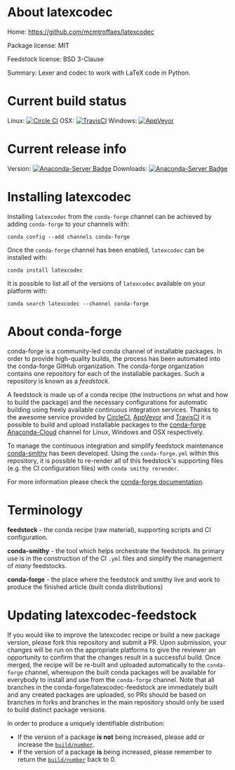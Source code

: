 About latexcodec
================

Home: https://github.com/mcmtroffaes/latexcodec

Package license: MIT

Feedstock license: BSD 3-Clause

Summary: Lexer and codec to work with LaTeX code in Python.



Current build status
====================

Linux: [![Circle CI](https://circleci.com/gh/conda-forge/latexcodec-feedstock.svg?style=shield)](https://circleci.com/gh/conda-forge/latexcodec-feedstock)
OSX: [![TravisCI](https://travis-ci.org/conda-forge/latexcodec-feedstock.svg?branch=master)](https://travis-ci.org/conda-forge/latexcodec-feedstock)
Windows: [![AppVeyor](https://ci.appveyor.com/api/projects/status/github/conda-forge/latexcodec-feedstock?svg=True)](https://ci.appveyor.com/project/conda-forge/latexcodec-feedstock/branch/master)

Current release info
====================
Version: [![Anaconda-Server Badge](https://anaconda.org/conda-forge/latexcodec/badges/version.svg)](https://anaconda.org/conda-forge/latexcodec)
Downloads: [![Anaconda-Server Badge](https://anaconda.org/conda-forge/latexcodec/badges/downloads.svg)](https://anaconda.org/conda-forge/latexcodec)

Installing latexcodec
=====================

Installing `latexcodec` from the `conda-forge` channel can be achieved by adding `conda-forge` to your channels with:

```
conda config --add channels conda-forge
```

Once the `conda-forge` channel has been enabled, `latexcodec` can be installed with:

```
conda install latexcodec
```

It is possible to list all of the versions of `latexcodec` available on your platform with:

```
conda search latexcodec --channel conda-forge
```


About conda-forge
=================

conda-forge is a community-led conda channel of installable packages.
In order to provide high-quality builds, the process has been automated into the
conda-forge GitHub organization. The conda-forge organization contains one repository
for each of the installable packages. Such a repository is known as a *feedstock*.

A feedstock is made up of a conda recipe (the instructions on what and how to build
the package) and the necessary configurations for automatic building using freely
available continuous integration services. Thanks to the awesome service provided by
[CircleCI](https://circleci.com/), [AppVeyor](http://www.appveyor.com/)
and [TravisCI](https://travis-ci.org/) it is possible to build and upload installable
packages to the [conda-forge](https://anaconda.org/conda-forge)
[Anaconda-Cloud](http://docs.anaconda.org/) channel for Linux, Windows and OSX respectively.

To manage the continuous integration and simplify feedstock maintenance
[conda-smithy](http://github.com/conda-forge/conda-smithy) has been developed.
Using the ``conda-forge.yml`` within this repository, it is possible to re-render all of
this feedstock's supporting files (e.g. the CI configuration files) with ``conda smithy rerender``.

For more information please check the [conda-forge documentation](https://conda-forge.org/docs/).

Terminology
===========

**feedstock** - the conda recipe (raw material), supporting scripts and CI configuration.

**conda-smithy** - the tool which helps orchestrate the feedstock.
                   Its primary use is in the construction of the CI ``.yml`` files
                   and simplify the management of *many* feedstocks.

**conda-forge** - the place where the feedstock and smithy live and work to
                  produce the finished article (built conda distributions)


Updating latexcodec-feedstock
=============================

If you would like to improve the latexcodec recipe or build a new
package version, please fork this repository and submit a PR. Upon submission,
your changes will be run on the appropriate platforms to give the reviewer an
opportunity to confirm that the changes result in a successful build. Once
merged, the recipe will be re-built and uploaded automatically to the
`conda-forge` channel, whereupon the built conda packages will be available for
everybody to install and use from the `conda-forge` channel.
Note that all branches in the conda-forge/latexcodec-feedstock are
immediately built and any created packages are uploaded, so PRs should be based
on branches in forks and branches in the main repository should only be used to
build distinct package versions.

In order to produce a uniquely identifiable distribution:
 * If the version of a package **is not** being increased, please add or increase
   the [``build/number``](http://conda.pydata.org/docs/building/meta-yaml.html#build-number-and-string).
 * If the version of a package **is** being increased, please remember to return
   the [``build/number``](http://conda.pydata.org/docs/building/meta-yaml.html#build-number-and-string)
   back to 0.
